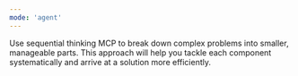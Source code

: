 ```yaml
---
mode: 'agent'
---
```


Use sequential thinking MCP to break down complex problems into smaller, manageable parts. This approach will help you tackle each component systematically and arrive at a solution more efficiently.